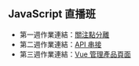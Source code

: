## JavaScript 直播班
- 第一週作業連結：[關注點分離](https://physicx594.github.io/hexschool-JS-LIVE/week1_TodoList/index.html)
- 第二週作業連結：[API 串接](https://physicx594.github.io/hexschool-JS-LIVE/week2_API/index.html)
- 第三週作業連結：[Vue 管理產品頁面](https://physicx594.github.io/hexschool-JS-LIVE/week3_ProductPage/index.html)
